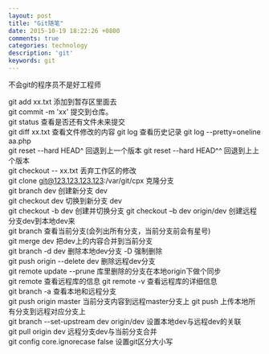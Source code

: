 ```yaml
---
layout: post
title: "Git随笔"
date: 2015-10-19 18:22:26 +0800
comments: true
categories: technology
description: 'git'
keywords: git
---
```

不会git的程序员不是好工程师
<!--more-->

git add xx.txt  添加到暂存区里面去  
git commit -m 'xx' 提交到仓库。  
git status  查看是否还有文件未来提交  
git diff xx.txt  查看文件修改的内容 
git log  查看历史记录  git log --pretty=oneline aa.php  
git reset --hard HEAD^  回退到上一个版本  git reset --hard HEAD^^ 回退到上上个版本  
git checkout -- xx.txt  丢弃工作区的修改  
git clone git@123.123.123.123:/var/git/cpx  克隆分支  
git branch dev  创建新分支 dev  
git checkout dev 切换到新分支 dev  
git checkout -b dev 创建并切换分支  git checkout  –b dev origin/dev  创建远程分支dev到本地dev来  
git branch 查看当前分支(会列出所有分支，当前分支前会有星号)  
git merge dev  把dev上的内容合并到当前分支  
git branch -d dev 删除本地dev分支  -D 强制删除  
git push origin --delete dev  删除远程dev分支  
git remote update --prune  库里删除的分支在本地origin下做个同步  
git remote  查看远程库的信息 git remote -v 查看远程库的详细信息  
git branch -a 查看本地和远程分支  
git push origin master 当前分支内容到远程master分支上  git push 上传本地所有分支到远程对应分支上  
git branch --set-upstream dev origin/dev  设置本地dev与远程dev的关联  
git pull origin dev  远程分支dev与当前分支合并  
git config core.ignorecase false  设置git区分大小写  
